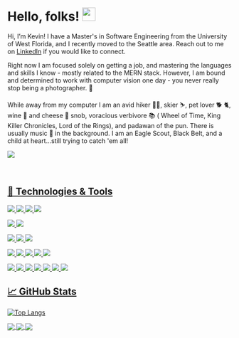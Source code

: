 # Hello, folks! <img src="https://raw.githubusercontent.com/MartinHeinz/MartinHeinz/master/wave.gif" width="30px">

Hi, I’m Kevin! I have a Master's in Software Engineering from the University of West Florida, 
and I recently moved to the Seattle area. Reach out to me on [LinkedIn](https://www.linkedin.com/in/kevinlouisclark/) if you would like to connect.

Right now I am focused solely on getting a job, and mastering the languages and skills I know - mostly related to the MERN stack. However, I am bound and determined to work with computer vision one day - you never really stop being a photographer. 📸 

While away from my computer I am an avid hiker 🚶‍♂️, skier ⛷, pet lover 🐕 🐈, wine 🍷 and cheese 🧀 snob, voracious verbivore 📚 ( Wheel of Time, King Killer Chronicles, Lord of the Rings), 
and padawan of the pun. There is usually music 🎵 in the background. I am an Eagle Scout, Black Belt, and a child at heart...still trying to catch 'em all!

<div align="left">
    <div>
        <a href="https://www.linkedin.com/in/kevinlouisclark/">
            <img src="https://img.shields.io/badge/linkedin-connect-%230077B5.svg?&style=for-the-badge&logo=linkedin" />
    </div>
</div>
<br/><br/>

## 🔧 Technologies & Tools
![](https://img.shields.io/badge/IntelliJ_IDEA-Editor-informational?style=flat&logo=intellij-idea&logoColor=white&color=2bbc8a)
![](https://img.shields.io/badge/VS_Code-Editor-informational?style=flat&logo=visual-studio-code&logoColor=white&color=2bbc8a)
![](https://img.shields.io/badge/Android_Studio-Editor-informational?style=flat&logo=android-studio&logoColor=white&color=2bbc8a)
![](https://img.shields.io/badge/Eclipse-Editor-informational?style=flat&logo=eclipse-ide&logoColor=white&color=2bbc8a)

![](https://img.shields.io/badge/Linux-OS-informational?style=flat&logo=ubuntu&logoColor=white&color=2bbc8a)
![](https://img.shields.io/badge/Windows-OS-informational?style=flat&logo=windows&logoColor=white&color=2bbc8a)

![](https://img.shields.io/badge/Java-Code-informational?style=flat&logo=java&logoColor=white&color=2bbc8a)
![](https://img.shields.io/badge/Javascript-Code-informational?style=flat&logo=javascript&logoColor=white&color=2bbc8a)
 ![](https://img.shields.io/badge/SQL-Tools-informational?style=flat&logo=PostgreSQL&logoColor=white&color=2bbc8a)

![](https://img.shields.io/badge/Mongoose-Tools-informational?style=flat&logo=mongodb&logoColor=white&color=2bbc8a)
![](https://img.shields.io/badge/Express.js-Tools-informational?style=flat&logo=express&logoColor=white&color=2bbc8a)
![](https://img.shields.io/badge/React-Tools-informational?style=flat&logo=react&logoColor=white&color=2bbc8a)
![](https://img.shields.io/badge/Node.js-Tools-informational?style=flat&logo=node.js&logoColor=white&color=2bbc8a)
![](https://img.shields.io/badge/GraphQL-Tools-informational?style=flat&logo=apollographql&logoColor=white&color=2bbc8a)

![](https://img.shields.io/badge/HTML-Tools-informational?style=flat&logo=HTML5&logoColor=white&color=2bbc8a)
![](https://img.shields.io/badge/CSS-Tools-informational?style=flat&logo=CSS3&logoColor=white&color=2bbc8a)
![](https://img.shields.io/badge/JWT-Tools-informational?style=flat&logo=jsonwebtokens&logoColor=white&color=2bbc8a)
![](https://img.shields.io/badge/Jest-Tools-informational?style=flat&logo=jest&logoColor=white&color=2bbc8a)
![](https://img.shields.io/badge/Docker-Tools-informational?style=flat&logo=docker&logoColor=white&color=2bbc8a)
![](https://img.shields.io/badge/Redis-Tools-informational?style=flat&logo=redis&logoColor=white&color=2bbc8a)
![](https://img.shields.io/badge/Bash-Shell-informational?style=flat&logo=gnu-bash&logoColor=white&color=2bbc8a)



## &#x1f4c8; GitHub Stats
[![Top Langs](https://github-readme-stats.vercel.app/api/top-langs/?username=kevinlc33)](https://github.com/kevinlc33)

<a href="https://github.com/Kevinlc33/Smart-Brain-2.0">
  <img align="center" src="https://github-readme-stats.vercel.app/api/pin/?username=Kevinlc33&repo=Smart-Brain-2.0&title_color=ffffff&text_color=c9cacc&icon_color=2bbc8a&bg_color=1d1f21" />
</a> 

<a href="https://github.com/Kevinlc33/RoboFriends">
  <img align="center" src="https://github-readme-stats.vercel.app/api/pin/?username=Kevinlc33&repo=RoboFriends&title_color=ffffff&text_color=c9cacc&icon_color=2bbc8a&bg_color=1d1f21" />
</a> 
    
<a href="https://github.com/Kevinlc33/FAD_capstone">
  <img align="center" src="https://github-readme-stats.vercel.app/api/pin/?username=Kevinlc33&repo=FAD_capstone&title_color=ffffff&text_color=c9cacc&icon_color=2bbc8a&bg_color=1d1f21" />
</a> 

    


